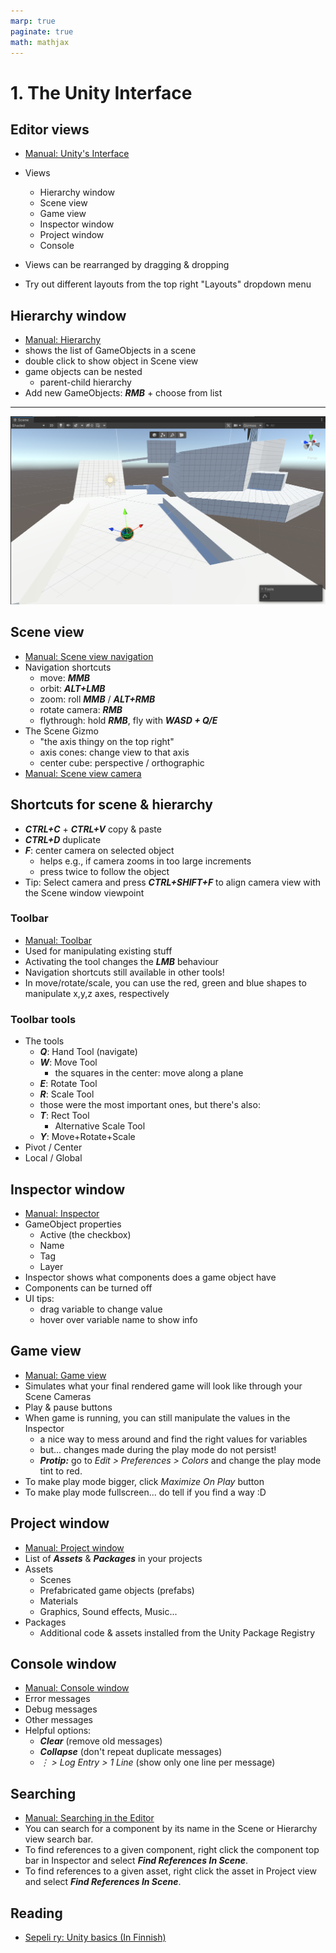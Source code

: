 ```yaml
---
marp: true
paginate: true
math: mathjax
---
```

<!-- headingDivider: 3 -->
<!-- class: invert -->
# 1. The Unity Interface

## Editor views

* [Manual: Unity's Interface](https://docs.unity3d.com/Manual/UsingTheEditor.html)
* Views
  * Hierarchy window
  * Scene view
  * Game view
  * Inspector window
  * Project window
  * Console

* Views can be rearranged by dragging & dropping
* Try out different layouts from the top right "Layouts" dropdown menu
## Hierarchy window

* [Manual: Hierarchy](https://docs.unity3d.com/Manual/Hierarchy.html)
* shows the list of GameObjects in a scene
* double click to show object in Scene view
* game objects can be nested
  * parent-child hierarchy
* Add new GameObjects: ***RMB*** + choose from list

<!-- _footer: "LMB, MMB, RMB: Left/Middle/Right mouse button" -->
---
![the scene view](imgs/sceneview.png)
## Scene view
* [Manual: Scene view navigation](https://docs.unity3d.com/Manual/SceneViewNavigation.html)
* Navigation shortcuts
  * move: ***MMB***
  * orbit: ***ALT+LMB***
  * zoom: roll ***MMB*** / ***ALT+RMB***
  * rotate camera: ***RMB***
  * flythrough: hold ***RMB***, fly with ***WASD + Q/E***
* The Scene Gizmo
  * "the axis thingy on the top right"
  * axis cones: change view to that axis
  * center cube: perspective / orthographic
* [Manual: Scene view camera](https://docs.unity3d.com/Manual/SceneViewCamera.html)
## Shortcuts for scene & hierarchy
* ***CTRL+C*** + ***CTRL+V*** copy & paste
* ***CTRL+D*** duplicate
* ***F***: center camera on selected object
  * helps e.g., if camera zooms in too large increments
  * press twice to follow the object
* Tip: Select camera and press ***CTRL+SHIFT+F*** to align camera view with the Scene window viewpoint
### Toolbar

* [Manual: Toolbar](https://docs.unity3d.com/Manual/Toolbar.html)
* Used for manipulating existing stuff
* Activating the tool changes the ***LMB*** behaviour
* Navigation shortcuts still available in other tools!
* In move/rotate/scale, you can use the red, green and blue shapes to manipulate x,y,z axes, respectively
### Toolbar tools
* The tools
  * ***Q***: Hand Tool (navigate)
  * ***W***: Move Tool
    * the squares in the center: move along a plane
  * ***E***: Rotate Tool
  * ***R***: Scale Tool
  * those were the most important ones, but there's also:
  * ***T***: Rect Tool
    * Alternative Scale Tool
  * ***Y***: Move+Rotate+Scale
* Pivot / Center
* Local / Global
## Inspector window

* [Manual: Inspector](https://docs.unity3d.com/Manual/UsingTheInspector.html)
* GameObject properties
  * Active (the checkbox)
  * Name
  * Tag
  * Layer
* Inspector shows what components does a game object have
* Components can be turned off
* UI tips:
  * drag variable to change value
  * hover over variable name to show info
 
## Game view

* [Manual: Game view](https://docs.unity3d.com/Manual/GameView.html)
* Simulates what your final rendered game will look like through your Scene Cameras
* Play & pause buttons
* When game is running, you can still manipulate the values in the Inspector
  * a nice way to mess around and find the right values for variables
  * but... changes made during the play mode do not persist!
  * ***Protip:*** go to *Edit > Preferences > Colors* and change the play mode tint to red.
* To make play mode bigger,  click *Maximize On Play* button
* To make play mode fullscreen... do tell if you find a way :D

## Project window

* [Manual: Project window](https://docs.unity3d.com/Manual/ProjectView.html)
* List of ***Assets*** & ***Packages*** in your projects
* Assets
	* Scenes
	* Prefabricated game objects (prefabs)
	* Materials
	* Graphics, Sound effects, Music...
* Packages
  * Additional code & assets installed from the Unity Package Registry

## Console window

* [Manual: Console window](https://docs.unity3d.com/Manual/Console.html)
* Error messages
* Debug messages
* Other messages
* Helpful options:
  * ***Clear*** (remove old messages)
  * ***Collapse*** (don't repeat duplicate messages)
  * *$\vdots$ > Log Entry > 1 Line* (show only one line per message)

## Searching

* [Manual: Searching in the Editor](https://docs.unity3d.com/Manual/Searching.html)
* You can search for a component by its name in the Scene or Hierarchy view search bar.
* To find references to a given component, right click the component top bar in Inspector and select ***Find References In Scene***.
* To find references to a given asset, right click the asset in Project view and select ***Find References In Scene***.

## Reading

* [Sepeli ry: Unity basics (In Finnish)](https://sepeliry.github.io/unity1.html)